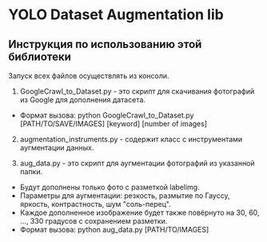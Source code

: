 # YOLO Dataset Augmentation lib
## Инструкция по использованию этой библиотеки

Запуск всех файлов осуществлять из консоли.

1. GoogleCrawl_to_Dataset.py - это скрипт для скачивания фотографий из Google для дополнения датасета.
* Формат вызова: python GoogleCrawl_to_Dataset.py [PATH/TO/SAVE/IMAGES] [keyword] [number of images]

2. augmentation_instruments.py - содержит класс с инструментами аугментации данных.

3. aug_data.py - это скрипт для аугментации фотографий из указанной папки. 
* Будут дополнены только фото с разметкой labelimg.
* Параметры для аугментации: резкость, размытие по Гауссу, яркость, контрастность, шум "соль-перец".
* Каждое дополненное изображение будет также повёрнуто на 30, 60, ..., 330 градусов с сохранением разметки.
* Формат вызова: python aug_data.py [PATH/TO/IMAGES]